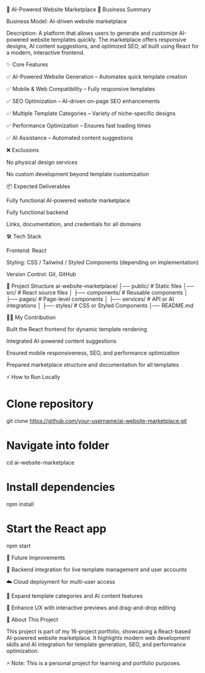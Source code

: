 🚀 AI-Powered Website Marketplace
📌 Business Summary

Business Model: AI-driven website marketplace

Description: A platform that allows users to generate and customize AI-powered website templates quickly. The marketplace offers responsive designs, AI content suggestions, and optimized SEO, all built using React for a modern, interactive frontend.

✨ Core Features

✅ AI-Powered Website Generation – Automates quick template creation

✅ Mobile & Web Compatibility – Fully responsive templates

✅ SEO Optimization – AI-driven on-page SEO enhancements

✅ Multiple Template Categories – Variety of niche-specific designs

✅ Performance Optimization – Ensures fast loading times

✅ AI Assistance – Automated content suggestions

❌ Exclusions

No physical design services

No custom development beyond template customization

📦 Expected Deliverables

Fully functional AI-powered website marketplace

Fully functional backend

Links, documentation, and credentials for all domains

🛠️ Tech Stack

Frontend: React

Styling: CSS / Tailwind / Styled Components (depending on implementation)

Version Control: Git, GitHub

📂 Project Structure
ai-website-marketplace/
│── public/           # Static files
│── src/              # React source files
│   ├── components/   # Reusable components
│   ├── pages/        # Page-level components
│   ├── services/     # API or AI integrations
│   ├── styles/       # CSS or Styled Components
│── README.md

🧑‍💻 My Contribution

Built the React frontend for dynamic template rendering

Integrated AI-powered content suggestions

Ensured mobile responsiveness, SEO, and performance optimization

Prepared marketplace structure and documentation for all templates

⚡ How to Run Locally
# Clone repository
git clone https://github.com/your-username/ai-website-marketplace.git

# Navigate into folder
cd ai-website-marketplace

# Install dependencies
npm install

# Start the React app
npm start

📌 Future Improvements

🔗 Backend integration for live template management and user accounts

☁️ Cloud deployment for multi-user access

🎨 Expand template categories and AI content features

📱 Enhance UX with interactive previews and drag-and-drop editing

📖 About This Project

This project is part of my 16-project portfolio, showcasing a React-based AI-powered website marketplace. It highlights modern web development skills and AI integration for template generation, SEO, and performance optimization.

⚡ Note: This is a personal project for learning and portfolio purposes.
